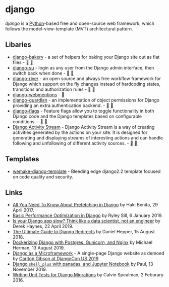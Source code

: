 # django

<dfn>django</dfn> is a [Python](README.md)-based free and open-source web framework, which follows the model-view-template (MVT) architectural pattern.

## Libaries

-   [django-bakery](http://django-bakery.rtfd.org/) - a set of helpers for baking your Django site out as flat files - [](https://github.com/datadesk/django-bakery) [](https://pypi.python.org/pypi/django-bakery)
-   [django-su](https://github.com/adamcharnock/django-su) - login as any user from the Django admin interface, then switch back when done - [](https://github.com/adamcharnock/django-su) [](https://pypi.org/project/django-su/)
-   [django-river](https://github.com/javrasya/django-river) - an open source and always free workflow framework for Django which support on the fly changes instead of hardcoding states, transitions and authorization rules - [](https://github.com/javrasya/django-river) [](https://pypi.org/project/django-river/)
-   [django-webmentions](https://github.com/easy-as-python/django-webmention) - [](https://pypi.org/project/django-webmention/)
-   [django-guardian](https://django-guardian.readthedocs.io/en/stable/overview.html) - an implementation of object permissions for Django providing an extra authentication backend. - [](https://github.com/django-guardian/django-guardian) [](https://pypi.org/project/django-guardian/)
-   [django-flags](https://cfpb.github.io/django-flags/) - Feature flags allow you to toggle functionality in both Django code and the Django templates based on configurable conditions. - [](https://github.com/cfpb/django-flags) [](https://pypi.org/project/django-flags/)
-   [Django Activity Stream](http://django-activity-stream.readthedocs.io/en/latest/) - Django Activity Stream is a way of creating activities generated by the actions on your site. It is designed for generating and displaying streams of interesting actions and can handle following and unfollowing of different activity sources. - [](https://github.com/justquick/django-activity-stream) [](https://pypi.org/project/django-activity-stream/)

## Templates

-   [wemake-django-template](https://github.com/wemake-services/wemake-django-template) - Bleeding edge django2.2 template focused on code quality and security.

## Links

-   [All You Need To Know About Prefetching in Django](https://hakibenita.com/all-you-need-to-know-about-prefetching-in-django "All You Need To Know About Prefetching in Django - How to use Prefetch to speed up queries in Django") by Haki Benita, 29 April 2017. 
-   [Basic Performance Optimization in Django](https://medium.com/@ryleysill93/basic-performance-optimization-in-django-ebd19089a33f) by Ryley Sill, 6 January 2019.
-   [Is your Django app slow? Think like a data scientist, not an engineer](https://dev.to/scoutapm/is-your-django-app-slow-think-like-a-data-scientist-not-an-engineer-5bnb) by Derek Haynes, 22 April 2019.
-   [The Ultimate Guide to Django Redirects](https://realpython.com/django-redirects/) by Daniel Hepper, 15 August 2018.
-   [Dockerizing Django with Postgres, Gunicorn, and Nginx](https://testdriven.io/blog/dockerizing-django-with-postgres-gunicorn-and-nginx/) by Michael Herman, 13 August 2019. 
-   [Django as a Microframework](https://github.com/wsvincent/django-microframework) - A single-page Django website as demoed by [Carlton Gibson at DjangoCon US 2019](https://www.youtube.com/watch?v=w9cYEovduWI)
-   [Django `shell_plus` with panadas, and Jupyter Notebook](https://www.imagescape.com/blog/2019/09/16/django-shell-plus-with-pandas-and-jupyter-notebook/) by Paul, 13 November 2019. 
-   [Writing Unit Tests for Django Migrations](https://www.caktusgroup.com/blog/2016/02/02/writing-unit-tests-django-migrations/) by Calvin Spealman, 2 Feburary 2016.
